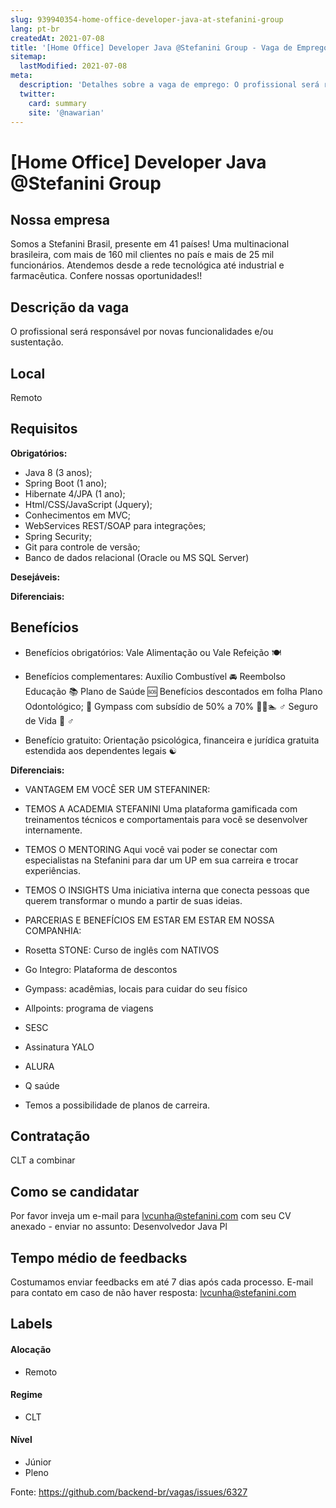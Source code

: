 ```yaml
---
slug: 939940354-home-office-developer-java-at-stefanini-group
lang: pt-br
createdAt: 2021-07-08
title: '[Home Office] Developer Java @Stefanini Group - Vaga de Emprego'
sitemap:
  lastModified: 2021-07-08
meta:
  description: 'Detalhes sobre a vaga de emprego: O profissional será responsável por novas funcionalidades e/ou sustentação.'
  twitter:
    card: summary
    site: '@nawarian'
---
```


# [Home Office] Developer Java @Stefanini Group

<!--
==================================================
Caso a vaga for remoto durante a pandemia informar no texto "Remoto durante o covid"
==================================================
-->
<!-- 
==================================================
POR FAVOR, SÓ POSTE SE A VAGA FOR PARA BACK-END!

Não faça distinção de gênero no título da vaga.

Use: "Back-End Developer" ao invés de 
"Desenvolvedor Back-End" \o/

Exemplo: `[São Paulo] Back-End Developer @ NOME DA EMPRESA`
==================================================
-->
<!--
==================================================
Caso a vaga for remoto durante a pandemia deixar a linha abaixo
==================================================
-->
> 

## Nossa empresa

Somos a Stefanini Brasil, presente em 41 países! Uma multinacional brasileira, com mais de 160 mil clientes no país e mais de 25 mil funcionários. Atendemos desde a rede tecnológica até industrial e farmacêutica. Confere nossas oportunidades!!

## Descrição da vaga

O profissional será responsável por novas funcionalidades e/ou sustentação.

## Local

Remoto

## Requisitos

**Obrigatórios:**
- Java 8 (3 anos);
- Spring Boot (1 ano);
- Hibernate 4/JPA (1 ano);
- Html/CSS/JavaScript (Jquery);
- Conhecimentos em MVC;
- WebServices REST/SOAP para integrações;
- Spring Security;
- Git para controle de versão;
- Banco de dados relacional (Oracle ou MS SQL Server)

**Desejáveis:**

**Diferenciais:**

## Benefícios

- Benefícios obrigatórios:
Vale Alimentação ou Vale Refeição 🍽

- Benefícios complementares:
Auxílio Combustível 🚘
Reembolso Educação 📚
Plano de Saúde 🆘
Benefícios descontados em folha Plano Odontológico; 🦷
Gympass com subsídio de 50% a 70% 🥊🥋🏊 ♂
Seguro de Vida 🧖 ♂

- Benefício gratuito:
Orientação psicológica, financeira e jurídica gratuita estendida aos dependentes legais ☯

**Diferenciais:**
- VANTAGEM EM VOCÊ SER UM STEFANINER: 
- TEMOS A ACADEMIA STEFANINI
Uma plataforma gamificada com treinamentos técnicos e comportamentais para você se desenvolver
internamente.
- TEMOS O MENTORING
Aqui você vai poder se conectar com especialistas na Stefanini para dar um UP em sua carreira e trocar experiências.
- TEMOS O INSIGHTS 
Uma iniciativa interna que conecta pessoas que querem transformar o mundo a partir de suas ideias.

- PARCERIAS E BENEFÍCIOS EM ESTAR EM ESTAR EM NOSSA COMPANHIA: 
- Rosetta STONE: Curso de inglês com NATIVOS
- Go Integro: Plataforma de descontos
- Gympass: acadêmias, locais para cuidar do seu físico
- Allpoints: programa de viagens
- SESC
- Assinatura YALO
- ALURA
- Q saúde

- Temos a possibilidade de planos de carreira.

## Contratação

CLT a combinar

## Como se candidatar

Por favor inveja um e-mail para lvcunha@stefanini.com com seu CV anexado - enviar no assunto: Desenvolvedor Java Pl 

## Tempo médio de feedbacks

Costumamos enviar feedbacks em até 7 dias após cada processo.
E-mail para contato em caso de não haver resposta: lvcunha@stefanini.com

## Labels
<!-- retire os labels que não fazem sentido à vaga -->

#### Alocação
- Remoto

#### Regime
- CLT

#### Nível
- Júnior
- Pleno

Fonte: https://github.com/backend-br/vagas/issues/6327